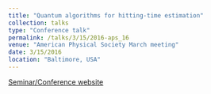 ```yaml
---
title: "Quantum algorithms for hitting-time estimation"
collection: talks
type: "Conference talk"
permalink: /talks/3/15/2016-aps_16
venue: "American Physical Society March meeting"
date: 3/15/2016
location: "Baltimore, USA"
---
```


[Seminar/Conference website](http://meetings.aps.org/Meeting/MAR16/Session/H44.12)

